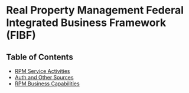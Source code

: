 # Real Property Management Federal Integrated Business Framework (FIBF)

## Table of Contents

- [RPM Service Activities](2%20RPM_Service_Activities.md)
- [Auth and Other Sources](3%20Auth_and_Other_Sources.md)
- [RPM Business Capabilities](4%20RPM_Business_Capabilities.md)

